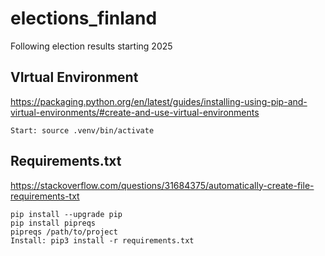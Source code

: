 # elections_finland
Following election results starting 2025


## VIrtual Environment
https://packaging.python.org/en/latest/guides/installing-using-pip-and-virtual-environments/#create-and-use-virtual-environments

    Start: source .venv/bin/activate

## Requirements.txt
https://stackoverflow.com/questions/31684375/automatically-create-file-requirements-txt
    
    pip install --upgrade pip
    pip install pipreqs
    pipreqs /path/to/project
    Install: pip3 install -r requirements.txt
